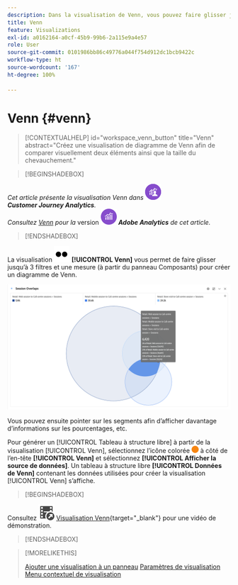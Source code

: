 ```yaml
---
description: Dans la visualisation de Venn, vous pouvez faire glisser jusqu’à trois segments (depuis les composants) et une mesure afin de générer un diagramme de Venn.
title: Venn
feature: Visualizations
exl-id: a0162164-a0cf-45b9-99b6-2a115e9a4e57
role: User
source-git-commit: 0101986bb86c49776a044f754d912dc1bcb9422c
workflow-type: ht
source-wordcount: '167'
ht-degree: 100%

---
```


# Venn {#venn}

<!-- markdownlint-disable MD034 -->

>[!CONTEXTUALHELP]
>id="workspace_venn_button"
>title="Venn"
>abstract="Créez une visualisation de diagramme de Venn afin de comparer visuellement deux éléments ainsi que la taille du chevauchement."

<!-- markdownlint-enable MD034 -->


>[!BEGINSHADEBOX]

_Cet article présente la visualisation Venn dans_ ![CustomerJourneyAnalytics](/help/assets/icons/CustomerJourneyAnalytics.svg) _**Customer Journey Analytics**._<br/>_Consultez [Venn](https://experienceleague.adobe.com/fr/docs/analytics/analyze/analysis-workspace/visualizations/venn) pour la_ version ![AdobeAnalytics](/help/assets/icons/AdobeAnalytics.svg) _**Adobe Analytics** de cet article._

>[!ENDSHADEBOX]


La visualisation ![Type](/help/assets/icons/TwoDots.svg) **[!UICONTROL Venn]** vous permet de faire glisser jusqu’à 3 filtres et une mesure (à partir du panneau Composants) pour créer un diagramme de Venn.

![Visualisation Venn qui comprend trois filtres.](assets/venn.png)

Vous pouvez ensuite pointer sur les segments afin d’afficher davantage d’informations sur les pourcentages, etc.

Pour générer un [!UICONTROL Tableau à structure libre] à partir de la visualisation [!UICONTROL Venn], sélectionnez l’icône colorée ![StatusOrange](/help/assets/icons/StatusOrange.svg) à côté de l’en-tête **[!UICONTROL Venn]** et sélectionnez **[!UICONTROL Afficher la source de données]**. Un tableau à structure libre **[!UICONTROL Données de Venn]** contenant les données utilisées pour créer la visualisation [!UICONTROL Venn] s’affiche.

<!--
To normalize the Venn diagram (take the size out of it), go select ![Setting](/help/assets/icons/Setting.svg) and select **[!UICONTROL Normalization]**.

![Visualization Settings option for Visualization type: Venn diagram.](assets/normalization.png)

-->


>[!BEGINSHADEBOX]

Consultez ![VideoCheckedOut](/help/assets/icons/VideoCheckedOut.svg) [Visualisation Venn](https://video.tv.adobe.com/v/3416882/?quality=12&learn=on&captions=fre_fr){target="_blank"} pour une vidéo de démonstration.

>[!ENDSHADEBOX]


>[!MORELIKETHIS]
>
>[Ajouter une visualisation à un panneau](/help/analysis-workspace/visualizations/freeform-analysis-visualizations.md#add-visualizations-to-a-panel)
>[Paramètres de visualisation](/help/analysis-workspace/visualizations/freeform-analysis-visualizations.md#settings)
>[Menu contextuel de visualisation](/help/analysis-workspace/visualizations/freeform-analysis-visualizations.md#context-menu)
>

